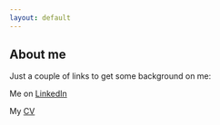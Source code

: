 ```yaml
---
layout: default
---
```


## About me

Just a couple of links to get some background on me:

Me on [LinkedIn](https://linkedin.acesabe.net) 

My [CV](https://acesabe.net/cv.html)
